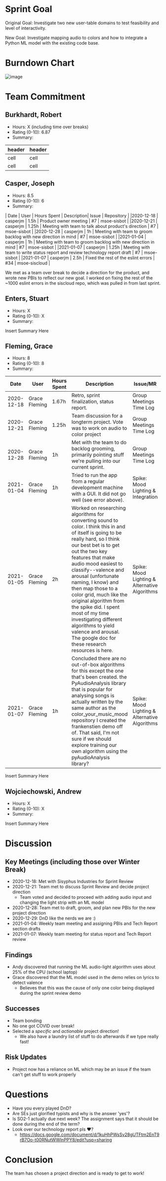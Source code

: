 # Sprint Goal

Original Goal: Investigate two new user-table domains to test feasibility and level of interactivity.

New Goal: Investigate mapping audio to colors and how to integrate a Python ML model with the existing code base.

# Burndown Chart

![image](uploads/d49d9bad9fef2ec3e917db958913b1ac/image.png)

# Team Commitment

## Burkhardt, Robert
* Hours: X (including time over breaks)
* Rating (0-10): 6.87
* Summary:

| header | header |
| ------ | ------ |
| cell | cell |
| cell | cell |

## Casper, Joseph
* Hours: 8.5
* Rating (0-10): 6
* Summary:

| Date | User |	Hours Spent | Description| Issue | Repository |
|2020-12-18 | casperjm | 1.5h | Product owner meeting |	#7 | msoe-sisbot |
|2020-12-21 | casperjm | 1.25h | Meeting with team to talk about product's direction | #7 | msoe-sisbot |
|2020-12-28 | casperjm | 1h | Meeting with team to groom backlog with new direction in mind | #7 | msoe-sisbot |
|2021-01-04 | casperjm | 1h | Meeting with team to groom backlog with new direction in mind | #7 | msoe-sisbot |
|2021-01-07 | casperjm | 1.25h | Meeting with team to write status report and review technology report draft | #7 | msoe-sisbot |
|2021-01-07 | casperjm | 2.5h | Fixed the rest of the eslint errors | #34 | msoe-siscloud |

We met as a team over break to decide a direction for the product, and wrote new PBIs to reflect our new goal. I worked on fixing the rest of the ~1000 eslint errors in the siscloud repo, which was pulled in from last sprint.

## Enters, Stuart
* Hours: X
* Rating (0-10): X
* Summary:

Insert Summary Here

## Fleming, Grace
* Hours: 8
* Rating (0-10): 8
* Summary:

|Date	| User|	Hours Spent|	Description|	Issue/MR|	Repository|
|--|--|--|--|--|--|
|2020-12-18 | Grace Fleming | 1.67h	| Retro, sprint finalization, status report. |	Group Meetings Time Log	| msoe-sisbot |
|2020-12-21 | Grace Fleming | 1.25h | Team discussion for a longterm project. Vote was to work on audio to color project |Group Meetings Time Log| msoe-sisbot |
|2020-12-28 | Grace Fleming | 1h | Met with the team to do backlog grooming, primarily pointing stuff we're pulling into our current sprint. | Group Meetings Time Log | msoe-sisbot |
|2021-01-04 | Grace Fleming | 1h | Tried to run the app from a regular development machine with a GUI. It did not go well (see error above). | Spike: Mood Lighting & Integration | msoe-sisbot|
|2021-01-05 | Grace Fleming | 2h | Worked on researching algorithms for converting sound to color. I think this in and of itself is going to be really hard, so I think our best bet is to get out the two key features that make audio mood easiest to classify--valence and arousal (unfortunate naming, I know) and then map those to a color grid, much like the original algorithm from the spike did. I spent most of my time investigating different algorithms to yield valence and arousal. The google doc for these research resources is here. | Spike: Mood Lighting & Alternative Algorithms | msoe-sisbot |
|2021-01-07 | Grace Fleming | 1h | Concluded there are no out-of-box algorithms for this except the one that's been created. the PyAudioAnalysis library that is popular for analysing songs is actually written by the same author as the color_your_music_mood repository I created the frankenstien demo off of. That said, I'm not sure if we should explore training our own algorithm using the pyAudioAnalysis library? | Spike: Mood Lighting & Alternative Algorithms | msoe-sisbot |

Insert Summary Here

## Wojciechowski, Andrew
* Hours: X
* Rating (0-10): X
* Summary:

Insert Summary Here

# Discussion

## Key Meetings (including those over Winter Break)
* 2020-12-18: Met with Sisyphus Industries for Sprint Review
* 2020-12-21: Team met to discuss Sprint Review and decide project direction
    * Team voted and decided to proceed with adding audio input and changing the light strip with an ML model
* 2020-12-28: Team met to draft, groom, and plan new PBIs for the new project direction
* 2020-12-29: DnD like the nerds we are :) 
* 2021-01-04: Weekly team meeting and assigning PBIs and Tech Report section drafts
* 2021-01-07: Weekly team meeting for status report and Tech Report review

## Findings
* Andy discovered that running the ML audio-light algorithm uses about 25% of the CPU (school laptop)
* Grace discovered that the ML model used in the demo relies on lyrics to detect valence
    * Believes that this was the cause of only one color being displayed during the sprint review demo

## Successes
* Team bonding
* No one got COVID over break!
* Selected a _specific_ and _actionable_ project direction!
    * We also have a laundry list of stuff to do afterwards if we type really fast!

## Risk Updates
* Project now has a reliance on ML which may be an issue if the team can't get stuff to work properly

# Questions
* Have you every played DnD?
* Are SEs just glorified typists and why is the answer 'yes'?
* Is SO2-1 actually due next week? The assignment says that it should be done during the end of the term?
* Look over our technology report pls :heart:?
    * https://docs.google.com/document/d/1kuHhPWsSv28gUTFtm2EnT9rB7Oo-t00RNutWWlnPPY8/edit?usp=sharing

# Conclusion

The team has chosen a project direction and is ready to get to work!